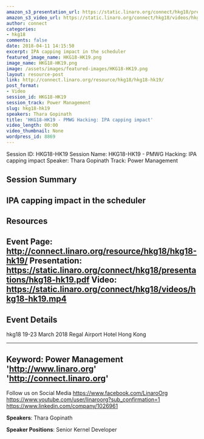 ```yaml
---
amazon_s3_presentation_url: https://static.linaro.org/connect/hkg18/presentations/hkg18-hk19.pdf
amazon_s3_video_url: https://static.linaro.org/connect/hkg18/videos/hkg18-hk19.mp4
author: connect
categories:
- hkg18
comments: false
date: 2018-04-11 14:15:50
excerpt: IPA capping impact in the scheduler
featured_image_name: HKG18-HK19.png
image_name: HKG18-HK19.png
image: /assets/images/featured-images/HKG18-HK19.png
layout: resource-post
link: http://connect.linaro.org/resource/hkg18/hkg18-hk19/
post_format:
- Video
session_id: HKG18-HK19
session_track: Power Management
slug: hkg18-hk19
speakers: Thara Gopinath
title: 'HKG18-HK19 - PMWG Hacking: IPA capping impact'
video_length: 00:00
video_thumbnail: None
wordpress_id: 8869
---
```


Session ID: HKG18-HK19
Session Name: HKG18-HK19 - PMWG Hacking: IPA capping impact
Speaker: Thara Gopinath
Track: Power Management


## Session Summary
IPA capping impact in the scheduler
---------------------------------------------------
## Resources
Event Page: http://connect.linaro.org/resource/hkg18/hkg18-hk19/
Presentation: https://static.linaro.org/connect/hkg18/presentations/hkg18-hk19.pdf
Video: https://static.linaro.org/connect/hkg18/videos/hkg18-hk19.mp4
 ---------------------------------------------------
## Event Details
hkg18
19-23 March 2018
Regal Airport Hotel Hong Kong

---------------------------------------------------
Keyword: Power Management
'http://www.linaro.org'
'http://connect.linaro.org'
---------------------------------------------------
Follow us on Social Media
https://www.facebook.com/LinaroOrg
https://www.youtube.com/user/linaroorg?sub_confirmation=1
https://www.linkedin.com/company/1026961

**Speakers**: Thara Gopinath

**Speaker Positions**: Senior Kernel Developer
